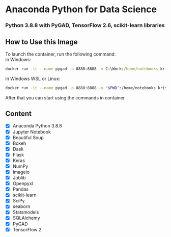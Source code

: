 # Anaconda Python for Data Science
### Python 3.8.8 with PyGAD, TensorFlow 2.6, scikit-learn libraries


## How to Use this Image
To launch the container, run the following command:<br/>
in Windows:
```cmd
docker run -it --name pygad -p 8888:8888 -v C:\Work:/home/notebooks kriss024/anaconda-python-and-pygad
```
in Windows WSL or Linux:
```bash
docker run -it --name pygad -p 8888:8888 -v "$PWD":/home/notebooks kriss024/anaconda-python-and-pygad
```

After that you can start using the commands in container

## Content
- [x] Anaconda Python 3.8.8
- [x] Jupyter Notebook
- [x] Beautiful Soup
- [x] Bokeh
- [x] Dask
- [x] Flask
- [x] Keras
- [x] NumPy
- [x] imageio
- [x] Joblib
- [x] Openpyxl
- [x] Pandas
- [x] scikit-learn
- [x] SciPy
- [x] seaborn
- [x] Statsmodels
- [x] SQLAlchemy
- [x] PyGAD
- [x] TensorFlow 2